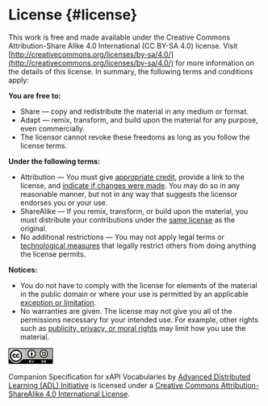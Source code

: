 # License {#license}

This work is free and made available under the Creative Commons Attribution-Share Alike 4.0 International (CC BY-SA 4.0) license. Visit [http://creativecommons.org/licenses/by-sa/4.0/](http://creativecommons.org/licenses/by-sa/4.0/) for more information on the details of this license. In summary, the following terms and conditions apply:

**You are free to:**

*   Share — copy and redistribute the material in any medium or format.
*   Adapt — remix, transform, and build upon the material for any purpose, even commercially.
*   The licensor cannot revoke these freedoms as long as you follow the license terms.

**Under the following terms:**

*   Attribution — You must give [appropriate credit](http://creativecommons.org/licenses/by-sa/4.0/#), provide a link to the license, and [indicate if changes were made](http://creativecommons.org/licenses/by-sa/4.0/#). You may do so in any reasonable manner, but not in any way that suggests the licensor endorses you or your use.
*   ShareAlike — If you remix, transform, or build upon the material, you must distribute your contributions under the [same license](http://creativecommons.org/licenses/by-sa/4.0/#) as the original.
*   No additional restrictions — You may not apply legal terms or [technological measures](http://creativecommons.org/licenses/by-sa/4.0/#) that legally restrict others from doing anything the license permits.

**Notices:**

*   You do not have to comply with the license for elements of the material in the public domain or where your use is permitted by an applicable [exception or limitation](http://creativecommons.org/licenses/by-sa/4.0/#).
*   No warranties are given. The license may not give you all of the permissions necessary for your intended use. For example, other rights such as [publicity, privacy, or moral rights](http://creativecommons.org/licenses/by-sa/4.0/#) may limit how you use the material.

![Creative Commons License](assets/creative_commons_license.png)

Companion Specification for xAPI Vocabularies by [Advanced Distributed Learning (ADL) Initiative](http://adlnet.gov/) is licensed under a [Creative Commons Attribution-ShareAlike 4.0 International License](http://creativecommons.org/licenses/by-sa/4.0/).